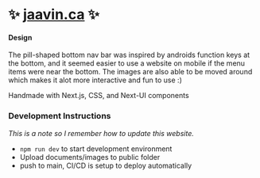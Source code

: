 # ✨ [jaavin.ca](https://jaavin.ca/) ✨


#### Design
The pill-shaped bottom nav bar was inspired by androids function keys at the bottom, and it seemed easier to use a website on mobile if the menu items were near the bottom. The images are also able to be moved around which makes it alot more interactive and fun to use :)


Handmade with Next.js, CSS, and Next-UI components



### Development Instructions
*This is a note so I remember how to update this website.*
- `npm run dev` to start development environment 
- Upload documents/images to public folder
- push to main, CI/CD is setup to deploy automatically
